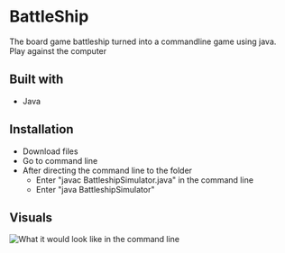 # BattleShip
The board game battleship turned into a commandline game using java. Play against the computer

## Built with
- Java

## Installation
- Download files
- Go to command line
- After directing the command line to the folder
  - Enter "javac BattleshipSimulator.java" in the command line
  - Enter "java BattleshipSimulator"
 
 ## Visuals
 ![What it would look like in the command line]()
 
  
